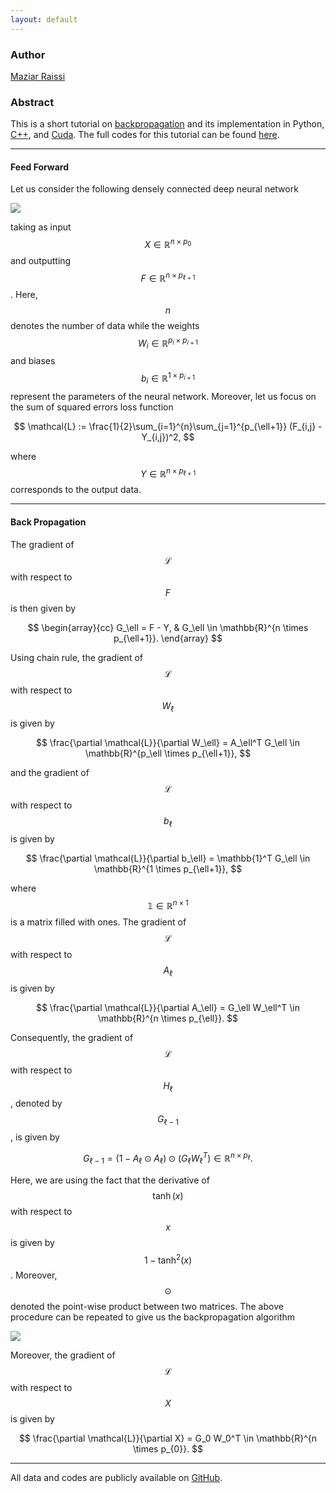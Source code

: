 ```yaml
---
layout: default
---
```

### Author
[Maziar Raissi](https://maziarraissi.github.io/)

### Abstract

This is a short tutorial on [backpropagation](https://en.wikipedia.org/wiki/Backpropagation) and its implementation in Python, [C++](http://www.stroustrup.com/tour2.html), and [Cuda](https://devblogs.nvidia.com/even-easier-introduction-cuda/). The full codes for this tutorial can be found [here](https://github.com/maziarraissi/backprop).

* * * * * *
#### Feed Forward

Let us consider the following densely connected deep neural network

![](https://maziarraissi.github.io/assets/img/feedforward.png)

taking as input $$X \in \mathbb{R}^{n \times p_0}$$ and outputting $$F \in \mathbb{R}^{n \times p_{\ell+1}}$$. Here, $$n$$ denotes the number of data while the weights $$W_i \in \mathbb{R}^{p_i \times p_{i+1}}$$ and biases $$b_i \in \mathbb{R}^{1 \times p_{i+1}}$$ represent the parameters of the neural network. Moreover, let us focus on the sum of squared errors loss function

$$
\mathcal{L} := \frac{1}{2}\sum_{i=1}^{n}\sum_{j=1}^{p_{\ell+1}} (F_{i,j} - Y_{i,j})^2,
$$

where $$Y \in \mathbb{R}^{n \times p_{\ell+1}}$$ corresponds to the output data.

* * * * * *
#### Back Propagation

The gradient of $$\mathcal{L}$$ with respect to $$F$$ is then given by

$$
\begin{array}{cc}
G_\ell = F - Y, & G_\ell \in \mathbb{R}^{n \times p_{\ell+1}}.
\end{array}
$$

Using chain rule, the gradient of $$\mathcal{L}$$ with respect to $$W_\ell$$ is given by

$$
\frac{\partial \mathcal{L}}{\partial W_\ell} = A_\ell^T G_\ell \in \mathbb{R}^{p_\ell \times p_{\ell+1}},
$$

and the gradient of $$\mathcal{L}$$ with respect to $$b_\ell$$ is given by

$$
\frac{\partial \mathcal{L}}{\partial b_\ell} = \mathbb{1}^T G_\ell \in \mathbb{R}^{1 \times p_{\ell+1}},
$$

where $$\mathbb{1} \in \mathbb{R}^{n \times 1}$$ is a matrix filled with ones. The gradient of $$\mathcal{L}$$ with respect to $$A_\ell$$ is given by

$$
\frac{\partial \mathcal{L}}{\partial A_\ell} = G_\ell W_\ell^T \in \mathbb{R}^{n \times p_{\ell}}.
$$

Consequently, the gradient of $$\mathcal{L}$$ with respect to $$H_\ell$$, denoted by $$G_{\ell-1}$$, is given by

$$
G_{\ell-1} = (1 - A_\ell \odot A_\ell) \odot (G_\ell W_\ell^T) \in \mathbb{R}^{n \times p_{\ell}}.
$$

Here, we are using the fact that the derivative of $$\tanh(x)$$ with respect to $$x$$ is given by $$1-\tanh^2(x)$$. Moreover, $$\odot$$ denoted the point-wise product between two matrices. The above procedure can be repeated to give us the backpropagation algorithm

![](https://maziarraissi.github.io/assets/img/backprop.png)


Moreover, the gradient of $$\mathcal{L}$$ with respect to $$X$$ is given by

$$
\frac{\partial \mathcal{L}}{\partial X} = G_0 W_0^T \in \mathbb{R}^{n \times p_{0}}.
$$

* * * * *

All data and codes are publicly available on [GitHub](https://github.com/maziarraissi/backprop).
